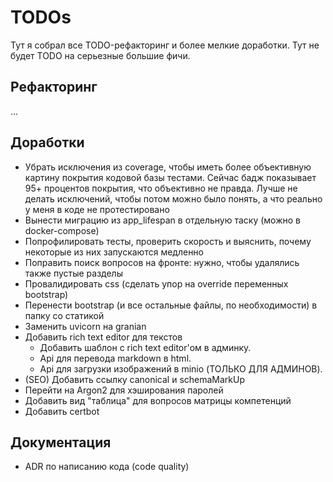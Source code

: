# TODOs

Тут я собрал все TODO-рефакторинг и более мелкие доработки. Тут не будет TODO на серьезные большие
фичи.

## Рефакторинг

...

## Доработки

- Убрать исключения из coverage, чтобы иметь более объективную картину покрытия кодовой базы
  тестами. Сейчас бадж показывает 95+ процентов покрытия, что объективно не правда. Лучше
  не делать исключений, чтобы потом можно было понять, а что реально у меня в коде не протестировано
- Вынести миграцию из app_lifespan в отдельную таску (можно в docker-compose)
- Попрофилировать тесты, проверить скорость и выяснить, почему некоторые из них запускаются
  медленно
- Поправить поиск вопросов на фронте: нужно, чтобы удалялись также пустые разделы
- Провалидировать css (сделать упор на override переменных bootstrap)
- Перенести bootstrap (и все остальные файлы, по необходимости) в папку со статикой
- Заменить uvicorn на granian
- Добавить rich text editor для текстов
  - Добавить шаблон с rich text editor'ом в админку.
  - Api для перевода markdown в html.
  - Api для загрузки изображений в minio (ТОЛЬКО ДЛЯ АДМИНОВ).
- (SEO) Добавить ссылку canonical и schemaMarkUp
- Перейти на Argon2 для хэширования паролей
- Добавить вид "таблица" для вопросов матрицы компетенций
- Добавить certbot

## Документация

- ADR по написанию кода (code quality)
